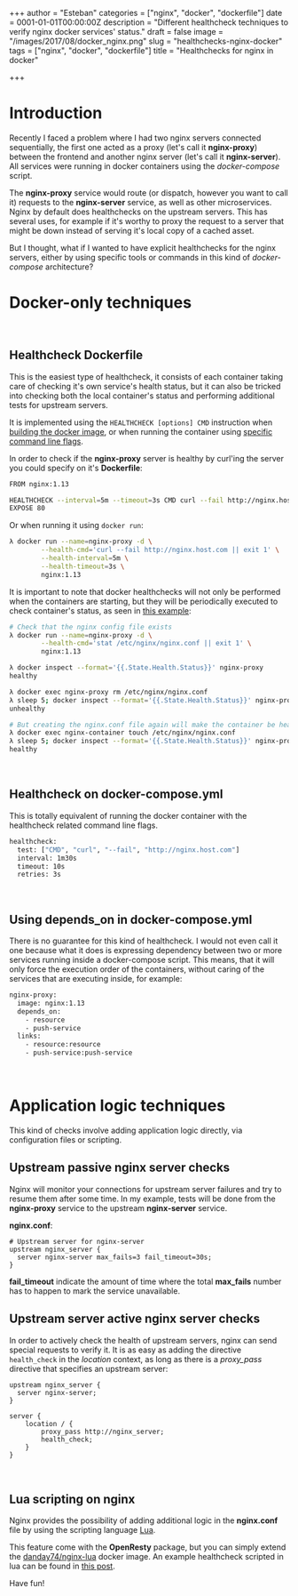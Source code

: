 +++
author = "Esteban"
categories = ["nginx", "docker", "dockerfile"]
date = 0001-01-01T00:00:00Z
description = "Different healthcheck techniques to verify nginx docker services' status."
draft = false
image = "/images/2017/08/docker_nginx.png"
slug = "healthchecks-nginx-docker"
tags = ["nginx", "docker", "dockerfile"]
title = "Healthchecks for nginx in docker"

+++


# Introduction

Recently I faced a problem where I had two nginx servers connected sequentially, the first one acted as a proxy (let's call it **nginx-proxy**) between the frontend and another nginx server (let's call it **nginx-server**). All services were running in docker containers using the *docker-compose* script.

The **nginx-proxy** service would route (or dispatch, however you want to call it) requests to the **nginx-server** service, as well as other microservices. Nginx by default does healthchecks on the upstream servers. This has several uses, for example if it's worthy to proxy the request to a server that might be down instead of serving it's local copy of a cached asset.

But I thought, what if I wanted to have explicit healthchecks for the nginx servers, either by using specific tools or commands in this kind of *docker-compose* architecture?


# Docker-only techniques
<br>

## Healthcheck Dockerfile

This is the easiest type of healthcheck, it consists of each container taking care of checking it's own service's health status, but it can also be tricked into checking both the local container's status and performing additional tests for upstream servers.

It is implemented using the `HEALTHCHECK [options] CMD` instruction when [building the docker image](https://docs.docker.com/engine/reference/builder/#healthcheck), or when running the container using [specific command line flags](https://docs.docker.com/engine/reference/run/#healthcheck).

In order to check if the **nginx-proxy** server is healthy by curl'ing the server you could specify on it's **Dockerfile**:

```sh
FROM nginx:1.13

HEALTHCHECK --interval=5m --timeout=3s CMD curl --fail http://nginx.host.com/ || exit 1
EXPOSE 80
```

Or when running it using `docker run`:

```sh
λ docker run --name=nginx-proxy -d \
        --health-cmd='curl --fail http://nginx.host.com || exit 1' \
        --health-interval=5m \
        --health-timeout=3s \
        nginx:1.13
```

It is important to note that docker healthchecks will not only be performed when the containers are starting, but they will be periodically executed to check container's status, as seen in [this example](https://medium.com/@lherrera/life-and-death-of-a-container-146dfc62f808):

```sh
# Check that the nginx config file exists
λ docker run --name=nginx-proxy -d \
        --health-cmd='stat /etc/nginx/nginx.conf || exit 1' \
        nginx:1.13

λ docker inspect --format='{{.State.Health.Status}}' nginx-proxy
healthy

λ docker exec nginx-proxy rm /etc/nginx/nginx.conf
λ sleep 5; docker inspect --format='{{.State.Health.Status}}' nginx-proxy
unhealthy

# But creating the nginx.conf file again will make the container be healthy again
λ docker exec nginx-container touch /etc/nginx/nginx.conf
λ sleep 5; docker inspect --format='{{.State.Health.Status}}' nginx-proxy
healthy
```
<br>

## Healthcheck on docker-compose.yml

This is totally equivalent of running the docker container with the healthcheck related command line flags.

```sh
healthcheck:
  test: ["CMD", "curl", "--fail", "http://nginx.host.com"]
  interval: 1m30s
  timeout: 10s
  retries: 3s
```
<br>

## Using depends_on in docker-compose.yml

There is no guarantee for this kind of healthcheck. I would not even call it one because what it does is expressing dependency between two or more services running inside a docker-compose script. This means, that it will only force the execution order of the containers, without caring of the services that are executing inside, for example:

```sh
nginx-proxy:
  image: nginx:1.13
  depends_on:
    - resource
    - push-service
  links:
    - resource:resource
    - push-service:push-service
```
<br>

# Application logic techniques

This kind of checks involve adding application logic directly, via configuration files or scripting.
<br>

## Upstream passive nginx server checks

Nginx will monitor your connections for upstream server failures and try to resume them after some time. In my example, tests will be done from the **nginx-proxy** service to the upstream **nginx-server** service.

**nginx.conf**:
```
# Upstream server for nginx-server
upstream nginx_server {
  server nginx-server max_fails=3 fail_timeout=30s;
}
```

**fail_timeout** indicate the amount of time where the total **max_fails** number has to happen to mark the service unavailable.
<br>

## Upstream server active nginx server checks

In order to actively check the health of upstream servers, nginx can send special requests to verify it. It is as easy as adding the directive `health_check` in the *location* context, as long as there is a *proxy_pass* directive that specifies an upstream server:

```
upstream nginx_server {
  server nginx-server;
}

server {
    location / {
        proxy_pass http://nginx_server;
        health_check;
    }
}
```
<br>

## Lua scripting on nginx

Nginx provides the possibility of adding additional logic in the **nginx.conf** file by using the scripting language [Lua](https://www.lua.org/).

This feature come with the **OpenResty** package, but you can simply extend the [danday74/nginx-lua](https://hub.docker.com/r/danday74/nginx-lua/) docker image. An example healthcheck scripted in lua can be found in [this post](https://www.willglynn.com/2013/12/03/health-checks-in-nginx/).



Have fun!

